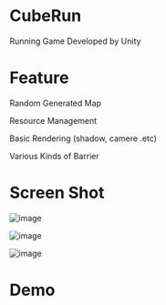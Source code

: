 # CubeRun
Running Game Developed by Unity 

# Feature
Random Generated Map

Resource Management

Basic Rendering (shadow, camere .etc)

Various Kinds of Barrier

# Screen Shot
![image](https://github.com/Moonlightcc/Game/assets/66354922/d1cbd17a-7609-4993-acb2-4cdc8a3312e0)

![image](https://github.com/Moonlightcc/Game/assets/66354922/2744efac-180c-4dd4-94cb-b89280f7aedd)

![image](https://github.com/Moonlightcc/Game/assets/66354922/bf21771b-a788-494a-a742-288734ee52ee)

# Demo


